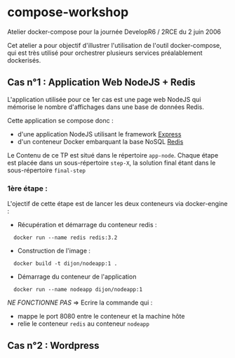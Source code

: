 # compose-workshop
Atelier docker-compose pour la journée DevelopR6 / 2RCE du 2 juin 2006

Cet atelier a pour objectif d'illustrer l'utilisation de l'outil docker-compose, qui est très utilisé pour orchestrer plusieurs services préalablement dockerisés.




## Cas n°1 : Application Web NodeJS + Redis

L'application utilisée pour ce 1er cas est une page web NodeJS qui mémorise le nombre d'affichages dans une base de données Redis.

Cette application se compose donc :

- d'une application NodeJS utilisant le framework [Express](http://expressjs.com/)
- d'un conteneur Docker embarquant la base NoSQL [Redis](http://redis.io/) 

Le Contenu de ce TP est situé dans le répertoire `app-node`. Chaque étape est placée dans un sous-répertoire `step-X`, la solution final étant dans le sous-répertoire `final-step`

### 1ère étape :

L'ojectif de cette étape est de lancer les deux conteneurs via docker-engine :
  
*  Récupération et démarrage du conteneur redis :

```
  docker run --name redis redis:3.2
```

* Construction de l'image :

```
  docker build -t dijon/nodeapp:1 . 
```

* Démarrage du conteneur de l'application

```
  docker run --name nodeapp dijon/nodeapp:1
```

*NE FONCTIONNE PAS* => Ecrire la commande qui :
 - mappe le port 8080 entre le conteneur et la machine hôte
 - relie le conteneur `redis` au conteneur `nodeapp` 
 
## Cas n°2 : Wordpress

